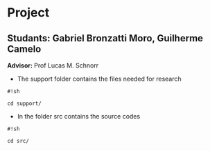 # **Project**

## **Studants:** Gabriel Bronzatti Moro, Guilherme Camelo
**Advisor:** Prof Lucas M. Schnorr

- The support folder contains the files needed for research
        
```
#!sh

cd support/

```


- In the folder src contains the source codes
		
```
#!sh

cd src/

```
